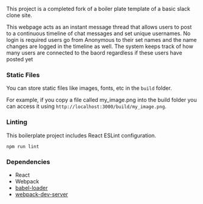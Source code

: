 This project is a completed fork of a boiler plate template of a basic slack clone site. 

This webpage acts as an instant message thread that allows users to post to a continuous timeline of chat messages and set unique usernames. No login is required users go from Anonymous to their set names and the name changes are logged in the timeline as well. The system keeps track of how many users are connected to the baord regardless if these users have posted yet



### Static Files

You can store static files like images, fonts, etc in the `build` folder.

For example, if you copy a file called my_image.png into the build folder you can access it using `http://localhost:3000/build/my_image.png`.

### Linting

This boilerplate project includes React ESLint configuration.

```
npm run lint
```

### Dependencies

* React
* Webpack
* [babel-loader](https://github.com/babel/babel-loader)
* [webpack-dev-server](https://github.com/webpack/webpack-dev-server)
